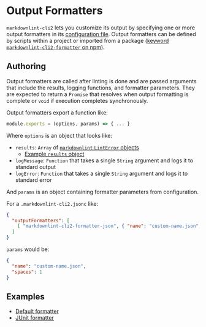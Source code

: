 # Output Formatters

`markdownlint-cli2` lets you customize its output by specifying one or more
output formatters in its [configuration file][configuration-file]. Output
formatters can be defined by scripts within a project or imported from a package
([keyword `markdownlint-cli2-formatter` on npm][markdownlint-cli2-formatter]).

## Authoring

Output formatters are called after linting is done and are passed arguments that
include the results, logging functions, and formatter parameters. They are
expected to return a `Promise` that resolves when output formatting is complete
or `void` if execution completes synchronously.

Output formatters export a function like:

```js
module.exports = (options, params) => { ... }
```

Where `options` is an object that looks like:

- `results`: `Array` of [`markdownlint` `LintError` objects][markdownlint-d-ts]
  - [Example `results` object][output-formatters-json]
- `logMessage`: `Function` that takes a single `String` argument and logs it to
  standard output
- `logError`: `Function` that takes a single `String` argument and logs it to
  standard error

And `params` is an object containing formatter parameters from configuration.

For a `.markdownlint-cli2.jsonc` like:

```json
{
  "outputFormatters": [
    [ "markdownlint-cli2-formatter-json", { "name": "custom-name.json", "spaces": 1 } ]
  ]
}
```

`params` would be:

```json
{
  "name": "custom-name.json",
  "spaces": 1
}
```

## Examples

- [Default formatter][formatter-default]
- [JUnit formatter][formatter-junit]

<!-- markdownlint-disable line-length -->

[configuration-file]: https://github.com/DavidAnson/markdownlint-cli2#configuration
[formatter-default]: ../formatter-default/markdownlint-cli2-formatter-default.js
[formatter-junit]: ../formatter-junit/markdownlint-cli2-formatter-junit.js
[markdownlint-cli2-formatter]: https://www.npmjs.com/search?q=keywords:markdownlint-cli2-formatter
[markdownlint-d-ts]: https://github.com/DavidAnson/markdownlint/blob/main/lib/markdownlint.d.ts
[output-formatters-json]: ../test/outputFormatters.formatter.json
